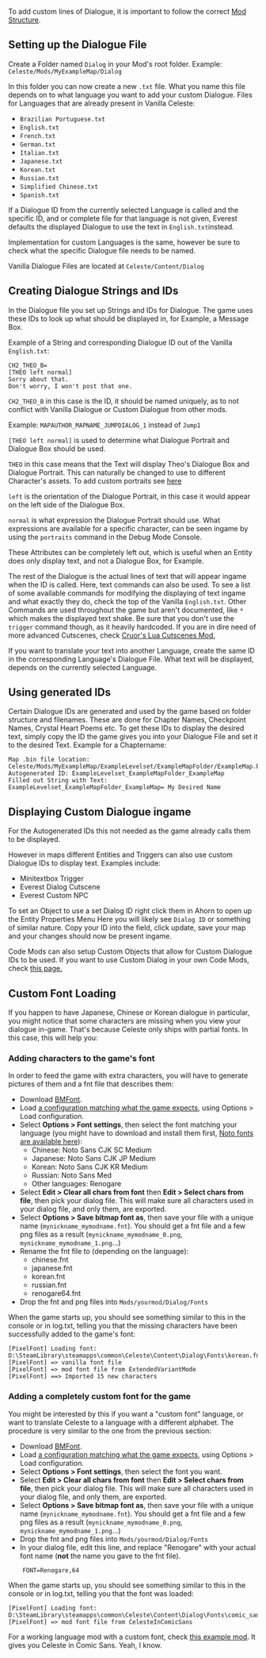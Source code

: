 To add custom lines of Dialogue, it is important to follow the correct [Mod Structure](Mod-Structure#mod-structure).

## Setting up the Dialogue File

Create a Folder named `Dialog` in your Mod's root folder. Example: `Celeste/Mods/MyExampleMap/Dialog`

In this folder you can now create a new `.txt` file. What you name this file depends on to what language you want to add your custom Dialogue. Files for Languages that are already present in Vanilla Celeste:
* `Brazilian Portuguese.txt`
* `English.txt`
* `French.txt`
* `German.txt`
* `Italian.txt`
* `Japanese.txt`
* `Korean.txt`
* `Russian.txt`
* `Simplified Chinese.txt`
* `Spanish.txt`

If a Dialogue ID from the currently selected Language is called and the specific ID, and or complete file for that language is not given, Everest defaults the displayed Dialogue to use the text in `English.txt`instead. 

Implementation for custom Languages is the same, however be sure to check what the specific Dialogue file needs to be named.

Vanilla Dialogue Files are located at `Celeste/Content/Dialog`

## Creating Dialogue Strings and IDs

In the Dialogue file you set up Strings and IDs for Dialogue. The game uses these IDs to look up what should be displayed in, for Example, a Message Box.

Example of a String and corresponding Dialogue ID out of the Vanilla `English.txt`:
```
CH2_THEO_B=
[THEO left normal]
Sorry about that.
Don't worry, I won't post that one.
```
`CH2_THEO_B` in this case is the ID, it should be named uniquely, as to not conflict with Vanilla Dialogue or Custom Dialogue from other mods. 

Example: `MAPAUTHOR_MAPNAME_JUMPDIALOG_1` instead of `Jump1` 

`[THEO left normal]` is used to determine what Dialogue Portrait and Dialogue Box should be used. 

`THEO` in this case means that the Text will display Theo's Dialogue Box and Dialogue Portrait. This can naturally be changed to use to different Character's assets. To add custom portraits see [here](Custom-Portraits)

`left` is the orientation of the Dialogue Portrait, in this case it would appear on the left side of the Dialogue Box.

`normal` is what expression the Dialogue Portrait should use. What expressions are available for a specific character, can be seen ingame by using the `portraits` command in the Debug Mode Console.

These Attributes can be completely left out, which is useful when an Entity does only display text, and not a Dialogue Box, for Example.

The rest of the Dialogue is the actual lines of text that will appear ingame when the ID is called. Here, text commands can also be used. To see a list of some available commands for modifying the displaying of text ingame and what exactly they do, check the top of the Vanilla `English.txt`. Other Commands are used throughout the game but aren't documented, like `*` which makes the displayed text shake. Be sure that you don't use the `trigger` command though, as it heavily hardcoded. If you are in dire need of more advanced Cutscenes, check [Cruor's Lua Cutscenes Mod.](https://gamebanana.com/gamefiles/10788)

If you want to translate your text into another Language, create the same ID in the corresponding Language's Dialogue File. What text will be displayed, depends on the currently selected Language.

## Using generated IDs

Certain Dialogue IDs are generated and used by the game based on folder structure and filenames. These are done for Chapter Names, Checkpoint Names, Crystal Heart Poems etc. To get these IDs to display the desired text, simply copy the ID the game gives you into your Dialogue File and set it to the desired Text.
Example for a Chaptername: 
```
Map .bin file location: Celeste/Mods/MyExampleMap/ExampleLevelset/ExampleMapFolder/ExampleMap.bin
Autogenerated ID: ExampleLevelset_ExampleMapFolder_ExampleMap
Filled out String with Text: ExampleLevelset_ExampleMapFolder_ExampleMap= My Desired Name
```

## Displaying Custom Dialogue ingame
For the Autogenerated IDs this not needed as the game already calls them to be displayed.

However in maps different Entities and Triggers can also use custom Dialogue IDs to display text.
Examples include:
* Minitextbox Trigger
* Everest Dialog Cutscene
* Everest Custom NPC

To set an Object to use a set Dialog ID right click them in Ahorn to open up the Entity Properties Menu
Here you will likely see `Dialog ID` or something of similar nature. Copy your ID into the field, click update, save your map and your changes should now be present ingame.

Code Mods can also setup Custom Objects that allow for Custom Dialogue IDs to be used.
If you want to use Custom Dialog in your own Code Mods, check [this page.](Character-Dialogues)

## Custom Font Loading

If you happen to have Japanese, Chinese or Korean dialogue in particular, you might notice that some characters are missing when you view your dialogue in-game. That's because Celeste only ships with partial fonts. In this case, this will help you:

### Adding characters to the game's font

In order to feed the game with extra characters, you will have to generate pictures of them and a fnt file that describes them:

- Download [BMFont](http://www.angelcode.com/products/bmfont/).
- Load [a configuration matching what the game expects](https://cdn.discordapp.com/attachments/445236692136230943/691037491112706138/celeste.bmfc), using Options > Load configuration.
- Select **Options > Font settings**, then select the font matching your language (you might have to download and install them first, [Noto fonts are available here](https://www.google.com/get/noto/)):
  - Chinese: Noto Sans CJK SC Medium
  - Japanese: Noto Sans CJK JP Medium
  - Korean: Noto Sans CJK KR Medium
  - Russian: Noto Sans Med
  - Other languages: Renogare
- Select **Edit > Clear all chars from font** then **Edit > Select chars from file**, then pick your dialog file. This will make sure all characters used in your dialog file, and only them, are exported.
- Select **Options > Save bitmap font as**, then save your file with a unique name (`mynickname_mymodname.fnt`). You should get a fnt file and a few png files as a result (`mynickname_mymodname_0.png`, `mynickname_mymodname_1.png`...)
- Rename the fnt file to (depending on the language):
  - chinese.fnt
  - japanese.fnt
  - korean.fnt
  - russian.fnt
  - renogare64.fnt
- Drop the fnt and png files into `Mods/yourmod/Dialog/Fonts`

When the game starts up, you should see something similar to this in the console or in log.txt, telling you that the missing characters have been successfully added to the game's font:
```
[PixelFont] Loading font: D:\SteamLibrary\steamapps\common\Celeste\Content\Dialog\Fonts\korean.fnt
[PixelFont] => vanilla font file
[PixelFont] => mod font file from ExtendedVariantMode
[PixelFont] ==> Imported 15 new characters
```

### Adding a completely custom font for the game

You might be interested by this if you want a "custom font" language, or want to translate Celeste to a language with a different alphabet. The procedure is very similar to the one from the previous section:

- Download [BMFont](http://www.angelcode.com/products/bmfont/).
- Load [a configuration matching what the game expects](https://cdn.discordapp.com/attachments/445236692136230943/691037491112706138/celeste.bmfc), using Options > Load configuration.
- Select **Options > Font settings**, then select the font you want.
- Select **Edit > Clear all chars from font** then **Edit > Select chars from file**, then pick your dialog file. This will make sure all characters used in your dialog file, and only them, are exported.
- Select **Options > Save bitmap font as**, then save your file with a unique name (`mynickname_mymodname.fnt`). You should get a fnt file and a few png files as a result (`mynickname_mymodname_0.png`, `mynickname_mymodname_1.png`...)
- Drop the fnt and png files into `Mods/yourmod/Dialog/Fonts`
- In your dialog file, edit this line, and replace "Renogare" with your actual font name (**not** the name you gave to the fnt file).
```
	FONT=Renogare,64
```

When the game starts up, you should see something similar to this in the console or in log.txt, telling you that the font was loaded:
```
[PixelFont] Loading font: D:\SteamLibrary\steamapps\common\Celeste\Content\Dialog\Fonts\comic_sans.fnt
[PixelFont] => mod font file from CelesteInComicSans
```

For a working language mod with a custom font, check [this example mod](https://cdn.discordapp.com/attachments/445236692136230943/690582152399552542/CelesteInComicSans.zip). It gives you Celeste in Comic Sans. Yeah, I know.